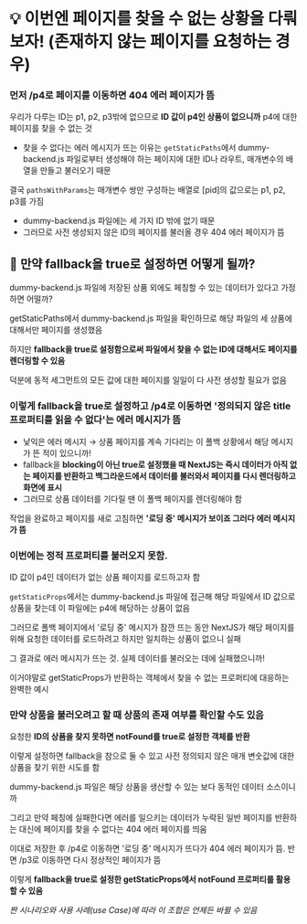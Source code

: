 # 💡 이번엔 페이지를 찾을 수 없는 상황을 다뤄보자! (존재하지 않는 페이지를 요청하는 경우)

### 먼저 /p4로 페이지를 이동하면 404 에러 페이지가 뜸

우리가 다루는 ID는 p1, p2, p3밖에 없으므로 **ID 값이 p4인 상품이 없으니까** p4에 대한 페이지를 찾을 수 없는 것

- 찾을 수 없다는 에러 메시지가 뜨는 이유는 `getStaticPaths`에서 dummy-backend.js 파일로부터 생성해야 하는 페이지에 대한 ID나 라우트, 매개변수의 배열을 만들고 불러오기 때문

결국 `pathsWithParams`는 매개변수 쌍만 구성하는 배열로 [pid]의 값으로는 p1, p2, p3를 가짐

- dummy-backend.js 파일에는 세 가지 ID 밖에 없기 때문
- 그러므로 사전 생성되지 않은 ID의 페이지를 불러올 경우 404 에러 페이지가 뜸

## 📌 만약 fallback을 true로 설정하면 어떻게 될까?

dummy-backend.js 파일에 저장된 상품 외에도 페칭할 수 있는 데이터가 있다고 가정하면 어떨까?

getStaticPaths에서 dummy-backend.js 파일을 확인하므로 해당 파일의 세 상품에 대해서만 페이지를 생성했음

하지만 **fallback을 true로 설정함으로써 파일에서 찾을 수 없는 ID에 대해서도 페이지를 렌더링할 수 있음**

덕분에 동적 세그먼트의 모든 값에 대한 페이지를 일일이 다 사전 생성할 필요가 없음

### 이렇게 fallback을 true로 설정하고 /p4로 이동하면 '정의되지 않은 title 프로퍼티를 읽을 수 없다'는 에러 메시지가 뜸

- 낯익은 에러 메시지 → 상품 페이지를 계속 기다리는 이 폴백 상황에서 해당 메시지가 뜬 적이 있으니까!
- fallback을 **blocking이 아닌 true로 설정했을 때 NextJS는 즉시 데이터가 아직 없는 페이지를 반환하고 백그라운드에서 데이터를 불러와서 페이지를 다시 렌더링하고 화면에 표시**
- 그러므로 상품 데이터를 기다릴 땐 이 폴백 페이지를 렌더링해야 함

작업을 완료하고 페이지를 새로 고침하면 **'로딩 중' 메시지가 보이죠 그러다 에러 메시지가 뜸**

### 이번에는 정적 프로퍼티를 불러오지 못함.

ID 값이 p4인 데이터가 없는 상품 페이지를 로드하고자 함

`getStaticProps`에서는 dummy-backend.js 파일에 접근해 해당 파일에서 ID 값으로 상품을 찾는데 이 파일에는 p4에 해당하는 상품이 없음

그러므로 폴백 페이지에서 '로딩 중' 메시지가 잠깐 뜨는 동안 NextJS가 해당 페이지를 위해 요청한 데이터를 로드하려고 하지만 일치하는 상품이 없으니 실패

그 결과로 에러 메시지가 뜨는 것. 실제 데이터를 불러오는 데에 실패했으니까!

이거야말로 getStaticProps가 반환하는 객체에서 찾을 수 없는 프로퍼티에 대응하는 완벽한 예시

### 만약 상품을 불러오려고 할 때 상품의 존재 여부를 확인할 수도 있음

요청한 **ID의 상품을 찾지 못하면 notFound를 true로 설정한 객체를 반환**

이렇게 설정하면 fallback을 참으로 둘 수 있고 사전 정의되지 않은 매개 변숫값에 대한 상품을 찾기 위한 시도를 함

dummy-backend.js 파일은 해당 상품을 생산할 수 있는 보다 동적인 데이터 소스이니까

그리고 만약 페칭에 실패한다면 에러를 일으키는 데이터가 누락된 일반 페이지를 반환하는 대신에 페이지를 찾을 수 없다는 404 에러 페이지를 띄움

이대로 저장한 후 /p4로 이동하면 '로딩 중' 메시지가 뜨다가 404 에러 페이지가 뜸. 반면 /p3로 이동하면 다시 정상적인 페이지가 뜸

이렇게 **fallback을 true로 설정한 getStaticProps에서 notFound 프로퍼티를 활용할 수 있음**

_짠 시나리오와 사용 사례(use Case)에 따라 이 조합은 언제든 바뀔 수 있음_
